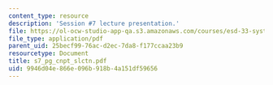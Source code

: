 ```yaml
---
content_type: resource
description: 'Session #7 lecture presentation.'
file: https://ol-ocw-studio-app-qa.s3.amazonaws.com/courses/esd-33-systems-engineering-summer-2004/9946d04e866e096b918b4a151df59656_s7_pg_cnpt_slctn.pdf
file_type: application/pdf
parent_uid: 25becf99-76ac-d2ec-7da8-f177ccaa23b9
resourcetype: Document
title: s7_pg_cnpt_slctn.pdf
uid: 9946d04e-866e-096b-918b-4a151df59656
---
```

